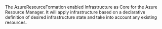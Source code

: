The AzureResourceFormation enabled Infrastructure as Core for the Azure Resource Manager. It will apply infrastructure based on a declarative definition of desired infrastructure state and take into account any existing resources.

